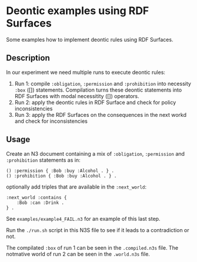# Deontic examples using RDF Surfaces

Some examples how to implement deontic rules using RDF Surfaces.

## Description

In our experiment we need multiple runs to execute deontic rules:

1. Run 1: compile `:obligation`, `:permission` and `:prohibition` into necessity `:box` ([]) statements. Compilation turns these deontic statements into RDF Surfaces with modal necessitity ([]) operators.
2. Run 2: apply the deontic rules in RDF Surface and check for policy inconsistencies
3. Run 3: apply the RDF Surfaces on the consequences in the next workd and check for inconsistencies

## Usage

Create an N3 document containing a mix of `:obligation`, `:permission` and `:prohibition` statements as in:

```
() :permission { :Bob :buy :Alcohol . } .
() :prohibition { :Bob :buy :Alcohol . } .
```

optionally add triples that are available in the `:next_world`:

```
:next_world :contains {
    :Bob :can :Drink .
} .
```

See `examples/example4_FAIL.n3` for an example of this last step.

Run the `./run.sh` script in this N3S file to see if it leads to a contradiction or not.

The compilated `:box` of run 1 can be seen in the `.compiled.n3s` file. The notmative world of run 2 can be seen in the `.world.n3s` file.
